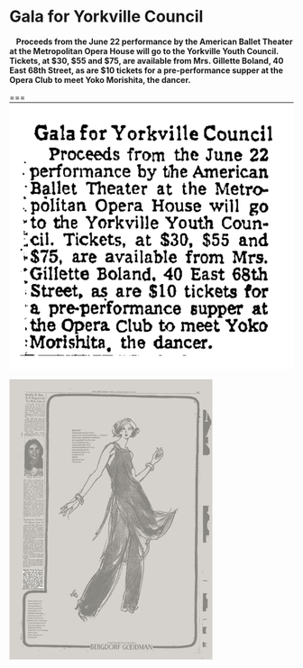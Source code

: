 
**<h1>Gala for Yorkville Council</h1>**
&nbsp;&nbsp;&nbsp;**<p1 style = "justify- middle">Proceeds from the June 22 
performance by the American
Ballet Theater at the Metropolitan Opera House will go 
to the Yorkville Youth Council. Tickets, at $30, $55 and
$75, are available from Mrs.
Gillette Boland, 40 East 68th
Street, as are $10 tickets for
a pre-performance supper at
the Opera Club to meet Yoko 
Morishita, the dancer.**</p1>&nbsp;&nbsp;&nbsp;

===
![yorkvillegala](../images/yorkvillegala.png)


![newspaper1976](../images/newspaper1976.png)




